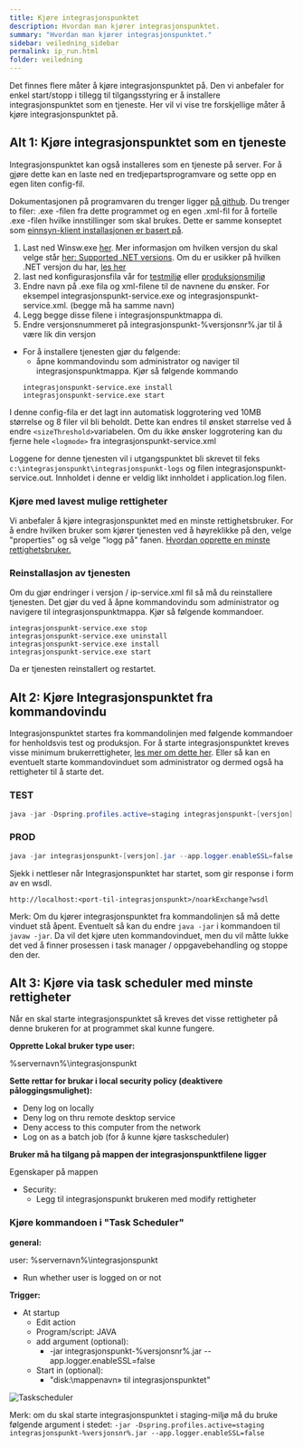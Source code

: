 ```yaml
---
title: Kjøre integrasjonspunktet
description: Hvordan man kjører integrasjonspunktet.
summary: "Hvordan man kjører integrasjonspunktet."
sidebar: veiledning_sidebar
permalink: ip_run.html
folder: veiledning
---
```


Det finnes flere måter å kjøre integrasjonspunktet på. Den vi anbefaler for enkel start/stopp i tillegg til tilgangsstyring er å installere integrasjonspunktet som en tjeneste. Her vil vi vise tre forskjellige måter å kjøre integrasjonspunktet på.

## Alt 1: Kjøre integrasjonspunktet som en tjeneste

Integrasjonspunktet kan også installeres som en tjeneste på server. For å gjøre dette kan en laste ned en tredjepartsprogramvare og sette opp en egen liten config-fil.

Dokumentasjonen på programvaren du trenger ligger [på github](https://github.com/kohsuke/winsw). Du trenger to filer: .exe -filen fra dette programmet og en egen .xml-fil for å fortelle .exe -filen hvilke innstillinger som skal brukes. Dette er samme konseptet som [einnsyn-klient installasjonen er basert på](https://difi.github.io/einnsyn-klient/). 

1. Last ned Winsw.exe [her](https://github.com/kohsuke/winsw/releases). Mer informasjon om hvilken versjon du skal velge står [her: Supported .NET versions](https://github.com/kohsuke/winsw#user-content-supported-net-versions). Om du er usikker på hvilken .NET versjon du har, [les her](https://support.microsoft.com/nb-no/help/318785/how-to-determine-which-versions-and-service-pack-levels-of-the-microso)
2. last ned konfigurasjonsfila vår for [testmiljø](https://github.com/difi/move-integrasjonspunkt/blob/gh-pages/resources/staging/integrasjonspunkt-service.xml) eller [produksjonsmiljø](https://github.com/difi/move-integrasjonspunkt/blob/gh-pages/resources/integrasjonspunkt-service.xml)
3. Endre navn på .exe fila og xml-filene til de navnene du ønsker. For eksempel integrasjonspunkt-service.exe og integrasjonspunkt-service.xml. (begge må ha samme navn)
4. Legg begge disse filene i integrasjonspunktmappa di.
5. Endre versjonsnummeret på integrasjonspunkt-%versjonsnr%.jar til å være lik din versjon
* For å installere tjenesten gjør du følgende:
  - åpne kommandovindu som administrator og naviger til integrasjonspunktmappa. Kjør så følgende kommando
  ```
  integrasjonspunkt-service.exe install
  integrasjonspunkt-service.exe start
  ```

I denne config-fila er det lagt inn automatisk loggrotering ved 10MB størrelse og 8 filer vil bli beholdt. Dette kan endres til ønsket størrelse ved å endre ```<sizeThreshold>```variabelen.  Om du ikke ønsker loggrotering kan du fjerne hele ```<logmode>``` fra integrasjonspunkt-service.xml

Loggene for denne tjenesten vil i utgangspunktet bli skrevet til feks ```c:\integrasjonspunkt\integrasjonspunkt-logs``` og filen integrasjonspunkt-service.out. Innholdet i denne er veldig likt innholdet i application.log filen.

### Kjøre med lavest mulige rettigheter
Vi anbefaler å kjøre integrasjonspunktet med en minste rettighetsbruker. For å endre hvilken bruker som kjører tjenesten ved å høyreklikke på den, velge "properties" og så velge "logg på" fanen. [Hvordan opprette en minste rettighetsbruker.](http://difi.github.io/move-integrasjonspunkt/ip_run.html#alt-3-kj%C3%B8re-via-task-scheduler-med-minste-rettigheter)

### Reinstallasjon av tjenesten

Om du gjør endringer i versjon / ip-service.xml fil så må du reinstallere tjenesten. Det gjør du ved å åpne kommandovindu som administrator og navigere til integrasjonspunktmappa. Kjør så følgende kommandoer.

```
integrasjonspunkt-service.exe stop
integrasjonspunkt-service.exe uninstall
integrasjonspunkt-service.exe install
integrasjonspunkt-service.exe start
```

Da er tjenesten reinstallert og restartet.

## Alt 2: Kjøre Integrasjonspunktet fra kommandovindu

Integrasjonspunktet startes fra kommandolinjen med følgende kommandoer for henholdsvis test og produksjon. For å starte integrasjonspunktet kreves visse minimum brukerrettigheter, [les mer om dette her](http://difi.github.io/move-integrasjonspunkt/ip_run.html#alt-3-kj%C3%B8re-via-task-scheduler-med-minste-rettigheter). Eller så kan en eventuelt starte kommandovinduet som administrator og dermed også ha rettigheter til å starte det.

### TEST
```powershell
java -jar -Dspring.profiles.active=staging integrasjonspunkt-[versjon].jar --app.logger.enableSSL=false 
```

### PROD
```powershell
java -jar integrasjonspunkt-[versjon].jar --app.logger.enableSSL=false 
```

Sjekk i nettleser når Integrasjonspunktet har startet, som gir response i form av en wsdl.

```
http://localhost:<port-til-integrasjonspunkt>/noarkExchange?wsdl
```

Merk: Om du kjører integrasjonspunktet fra kommandolinjen så må dette vinduet stå åpent. Eventuelt så kan du endre ```java -jar``` i kommandoen til ```javaw -jar```. Da vil det kjøre uten kommandovinduet, men du vil måtte lukke det ved å finner prosessen i task manager / oppgavebehandling og stoppe den der. 

## Alt 3: Kjøre via task scheduler med minste rettigheter


Når en skal starte integrasjonspunktet så kreves det visse rettigheter på denne brukeren for at programmet skal kunne fungere. 

**Opprette Lokal bruker type user:**

%servernavn%\integrasjonspunkt
 
**Sette rettar for brukar i local security policy (deaktivere påloggingsmulighet):**

- Deny log on locally
- Deny log on thru remote desktop service 
- Deny access to this computer from the network 
- Log on as a batch job (for å kunne kjøre taskscheduler)
 
**Bruker må ha tilgang på mappen der integrasjonspunktfilene ligger**

Egenskaper på mappen
  * Security:
    * Legg til integrasjonspunkt brukeren med modify rettigheter
  
### Kjøre kommandoen i "Task Scheduler"

**general:**

user: %servernavn%\integrasjonspunkt
- Run whether user is logged on or not
 
**Trigger:**
* At startup
   * Edit action
   * Program/script: JAVA
   * add argument (optional):
        * -jar integrasjonspunkt-%versjonsnr%.jar --app.logger.enableSSL=false
   * Start in (optional):
        * "disk:\mappenavn» til integrasjonspunktet"


![Taskscheduler](https://raw.githubusercontent.com/difi/move-integrasjonspunkt/gh-pages/resources/taskscheduler.PNG)


Merk: om du skal starte integrasjonspunktet i staging-miljø må du bruke følgende argument i stedet: ```-jar -Dspring.profiles.active=staging integrasjonspunkt-%versjonsnr%.jar --app.logger.enableSSL=false```




